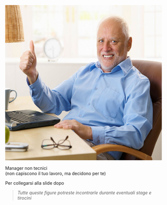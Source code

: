 <img src="slides/informatica-e-futuro/images/manager-non-tecnici.jpeg" height="500">

Manager non tecnici<br>
    (non capiscono il tuo lavoro, ma decidono per te)


<aside class="notes">

Per collegarsi alla slide dopo

> _Tutte queste figure potreste incontrarle durante eventuali stage e tirocini_

</aside>
